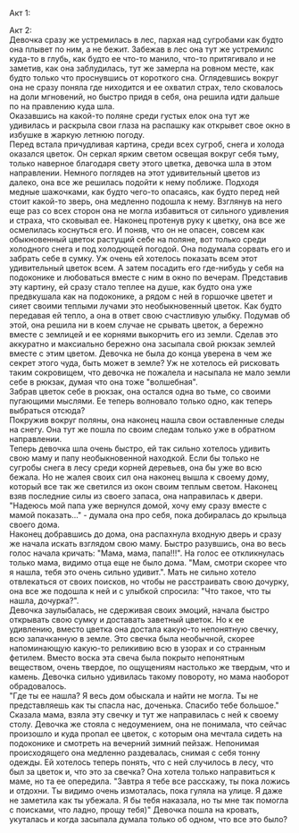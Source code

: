 Акт 1:  

Акт 2:  
Девочка сразу же устремилась в лес, пархая над сугробами как будто она плывет по ним, а не бежит. 
Забежав в лес она тут же устремилс куда-то в глубь, как будто ее что-то манило, 
что-то притягивало и не заметив, как она заблудилась, тут же замерла на ровном месте, как будто
только что проснувшись от короткого сна. Оглядевшись вокруг она не сразу поняла где ниходится и ее
охватил страх, тело сковалось на доли мгновений, но быстро придя в себя, она решила идти дальше
по на правлению куда шла.  
Оказавшись на какой-то поляне среди густых елок она тут же удивилась и раскрыла свои глаза на распашку 
как открывет свое окно в избушке в жаркую летнюю погоду.  
Перед встала причудливая картина, среди всех сугроб, снега и холода оказался цветок. Он серкал ярким светом
освещая вокруг себя тьму, только наверное благодаря свету этого цветка, девочка шла в этом направлении. 
Немного поглядев на этот удивительный цветов из далеко, она все же решилась подойти к нему поближе.
Подходя медные шажочками, как будто чего-то опасаясь, как будто перед ней стоит какой-то зверь, она медленно подошла к нему.
Взглянув на него еще раз со всех сторон она не могла избавиться от сильного удивления и страха, что сковывал ее.
Наконец протенув руку к цветку, она все же осмелилась коснуться его. И поняв, что он не опасен, совсем как обыкновенный
цветок растущий себе на поляне, вот только среди холодного снега и под холодющей погодой. Она подумала сорвать его и забрать
себе в сумку. Уж очень ей хотелось показать всем этот удивительный цветок всем. А затем посадить его где-нибудь у себя на 
подоконике и любоваться вместе с ним в окно по вечерам.
Представив эту картину, ей сразу стало теплее на душе, как будто она уже предвкушала как на подоконике, а рядом с ней
в горшочке цветет и сияет своими теплыми лучами это необыкновенный цветок. Как будто передавая ей тепло, а она в ответ 
свою счастливую улыбку.
Подумав об этой, она решила ни в коем случае не срывать цветок, а бережно вместе с землицей и ее корнями выкорчить его из земли.
Сделав это аккуратно и максиально бережно она засыпала свой рюкзак землей вместе с этим цветом. 
Девочка не была до конца уверена в чем же секрет этого чуда, быть может в земле? Уж не хотелось ей рисковать таким сокровищем,
что девочка не пожалела и насыпала не мало земли себе в рюкзак, думая что она тоже "волшебная".  
Забрав цветок себе в рюкзак, она остался одна во тьме, со своими пугающими мыслями. Ее теперь волновало только одно, 
как теперь выбраться отсюда?  
Покружив вокруг поляны, она наконец нашла свои оставленные следы на снегу. Она тут же пошла по своим следам
только уже в обратном направлении.  
Теперь девочка шла очень быстро, ей так сильно хотелось удивить свою маму и папу необыкновенной находкой. 
Если бы только не сугробы снега в лесу среди корней деревьев, она бы уже во всю бежала. Но не жалея своих сил она 
наконец вышла к своему дому, который все так же светился из окон своим теплым светом. 
Наконец взяв последние силы из своего запаса, она направилась к двери.
"Надеюсь мой папа уже вернулся домой, хочу ему сразу вместе с мамой показать..." - думала она 
про себя, пока добиралась до крыльца своего дома.  
Наконец добравшись до дома, она распахнула входную дверь и сразу же начала искать взглядом свою маму.
Быстро разувшись, она во весь голос начала кричать: "Мама, мама, папа!!!". На голос ее откликнулась только мама, 
видимо отца еще не было дома. "Мам, смотри скорее что я нашла, тебя это очень сильно удивит.".
Мать не сильно хотело отвлекаться от своих поисков, но чтобы не расстраивать свою дочурку, она все же подошла к ней и с
улыбкой спросила: "Что такое, что ты нашла, дочурка?".  
Девочка заулыбалась, не сдерживая своих эмоций, начала быстро открывать свою сумку и доставать заветный цветок. 
Но к ее удивлению, вместо цветка она достала какую-то непонятную свечку, всю запачканную в земле. 
Это свечка была необычной, скорее напоминающую какую-то реликивию всю в узорах и со странным фетилем. 
Вместо воска эта свеча была покрыто непонятным веществом, очень твердое, по ощущениям настолько же твердым, что и камень.
Девочка сильно удивилась такому повороту, но мама наоборот обрадовалось.  
"Где ты ее нашла? Я весь дом обыскала и найти не могла. Ты не представляешь как ты спасла нас, доченька. Спасибо тебе большое."  
Сказала мама, взяла эту свечку и тут же направилась с ней к своему столу. Девочка же стояла с недоумением,
она не понимала, что сейчас произошло и куда пропал ее цветок, с которым она мечтала сидеть на подоконике и смотреть на 
вечерний зимний пейзаж. Непонимая происходящего она медленно раздевалась, снимая с себя тонну одежды. Ей хотелось теперь 
понять, что с ней случилось в лесу, что был за цветок и, что это за свечка? 
Она хотела только направиться к маме, но та ее опередила. "Завтра я тебе все расскажу, ты пока ложись и отдохни. 
Ты видимо очень измоталась, пока гуляла на улице. Я даже не заметила как ты убежала. Я бы тебя наказала, но ты мне так помогла с поисками, 
что ладно, прощу тебя)"
Девочка пошла на кровать, укуталась и когда засыпала думала только об одном, что все это было?

